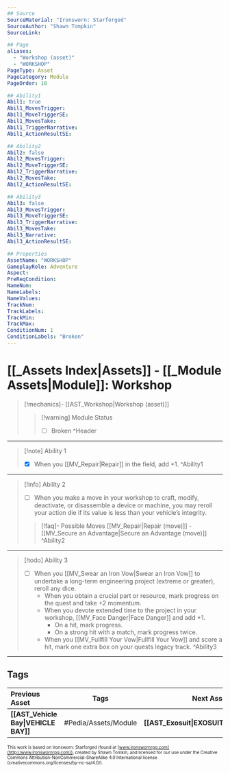```yaml
---
## Source
SourceMaterial: "Ironsworn: Starforged"
SourceAuthor: "Shawn Tompkin"
SourceLink: 

## Page
aliases:
  - "Workshop (asset)"
  - "WORKSHOP"
PageType: Asset
PageCategory: Module
PageOrder: 16

## Ability1
Abil1: true
Abil1_MovesTrigger:
Abil1_MoveTriggerSE:
Abil1_MovesTake:
Abil1_TriggerNarrative:
Abil1_ActionResultSE:

## Ability2
Abil2: false
Abil2_MovesTrigger:
Abil2_MoveTriggerSE:
Abil2_TriggerNarrative:
Abil2_MovesTake:
Abil2_ActionResultSE:

## Ability3
Abil3: false
Abil3_MovesTrigger:
Abil3_MoveTriggerSE:
Abil3_TriggerNarrative:
Abil3_MovesTake:
Abil3_Narrative:
Abil3_ActionResultSE:

## Properties
AssetName: "WORKSHOP"
GameplayRole: Adventure
Aspect:
PreReqCondition: 
NameNum:
NameLabels:
NameValues:
TrackNum:
TrackLabels:
TrackMin:
TrackMax:
ConditionNum: 1
ConditionLabels: "Broken"
---
```

# [[_Assets Index|Assets]] - [[_Module Assets|Module]]: Workshop
> [!mechanics]- [[AST_Workshop|Workshop (asset)]]
> > [!warning] Module Status
> > - [ ] Broken
^Header
___
> [!note] Ability 1
> - [x] When you [[MV_Repair|Repair]] in the field, add +1.
^Ability1
___
> [!info] Ability 2
> - [ ] When you make a move in your workshop to craft, modify, deactivate, or disassemble a device or machine, you may reroll your action die if its value is less than your vehicle’s integrity.
> > [!faq]- Possible Moves
> > [[MV_Repair|Repair (move)]] - [[MV_Secure an Advantage|Secure an Advantage (move)]]
^Ability2
___
> [!todo] Ability 3
> - [ ] When you [[MV_Swear an Iron Vow|Swear an Iron Vow]] to undertake a long-term engineering project (extreme or greater), reroll any dice. 
> 	- When you obtain a crucial part or resource, mark progress on the quest and take +2 momentum. 
> 	- When you devote extended time to the project in your workshop, [[MV_Face Danger|Face Danger]] and add +1. 
> 		- On a hit, mark progress. 
> 		- On a strong hit with a match, mark progress twice. 
> 	- When you [[MV_Fullfill Your Vow|Fullfill Your Vow]] and score a hit, mark one extra box on your quests legacy track.
^Ability3
___

## Tags
| Previous Asset| Tags | Next Asset |
|:--- |:---:| ---:|
| **[[AST_Vehicle Bay\|VEHICLE BAY]]** | #Pedia/Assets/Module | **[[AST_Exosuit\|EXOSUIT]]** |

<font size=-2>This work is based on Ironsworn: Starforged (found at [www.ironswornrpg.com](http://www.ironswornrpg.com)), created by Shawn Tomkin, and licensed for our use under the Creative Commons Attribution-NonCommercial-ShareAlike 4.0 International license  (creativecommons.org/licenses/by-nc-sa/4.0/).</font>